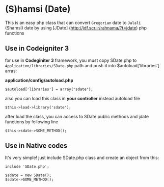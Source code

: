 # (S)hamsi (Date)
This is an easy php class that can convert ` Gregorian ` date to ` Jalali ` (Shamsi) date by using [JDate] (http://jdf.scr.ir/rahnama/?t=jdate) php functions

## Use in Codeigniter 3
for use in **Codeginiter 3** framework, you must copy SDate.php to `Application/libraries/SDate.php` path and push it into $autoload['libraries'] arras:

**application/config/autoload.php**
```
$autoload['libraries'] = array("sdate");
```
also you can load this class in **your controller** instead autoload file
```
$this->load->library('sdate');
```
after load the class, you can access to SDate public methods and jdate functions by following line
```
$this->sdate->SOME_METHOD();
```
## Use in Native codes
It's very simple! just include SDate.php class and create an object from this:
```
include 'SDate.php';

$sdate = new SDate();
$sdate->SOME_METHOD();
```
